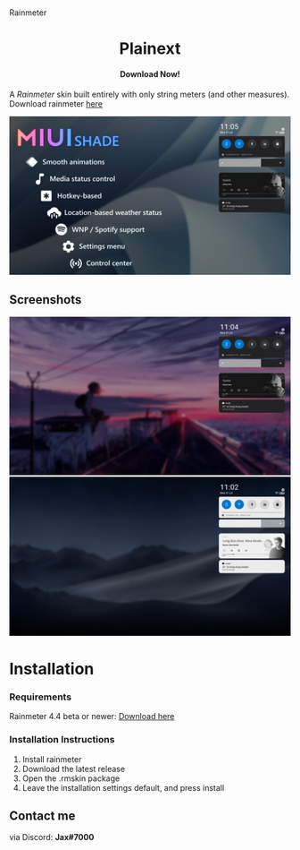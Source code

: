 # 
Rainmeter 

<h1 align="center">
  Plainext
</h1>

<h4 align="center">Download Now!</h4>

A *Rainmeter* skin built entirely with only string meters (and other measures). Download rainmeter [here](https://www.rainmeter.net/)

<img src="https://github.com/EnhancedJax/MIUI-Shade/blob/test/%40Resources/Images/Splash.png"/>

## Screenshots

<img src="https://github.com/EnhancedJax/MIUI-Shade/blob/test/%40Resources/Images/P1.png"/>

<img src="https://github.com/EnhancedJax/MIUI-Shade/blob/test/%40Resources/Images/P2.png"/>

# Installation
### Requirements
Rainmeter 4.4 beta or newer: [Download here](https://www.rainmeter.net/)

### Installation Instructions
1. Install rainmeter
1. Download the latest release
1. Open the .rmskin package 
1. Leave the installation settings default, and press install
  
## Contact me
via Discord: **Jax#7000**
